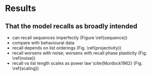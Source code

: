 # Results

## That the model recalls as broadly intended

* can recall sequences imperfectly (Figure \ref{sequence})
 * compare with behavioural data
* recall depends on list orderings (Fig. \ref{projectivity})
* recall worsens with noise; worsens with recall phase plasticity (Fig. \ref{noise})
* recall vs list length scales as power law \cite{Murdock1962} (Fig. \ref{scaling})


